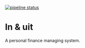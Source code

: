  [![pipeline status](https://gitlab.com/ngerritsen/in-uit/badges/master/pipeline.svg)](https://gitlab.com/ngerritsen/in-uit/-/commits/master)

# In & uit

A personal finance managing system.
